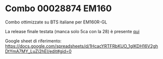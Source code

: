 # Combo 00028874 EM160
Combo ottimizzate su BTS italiane per EM160R-GL

La release finale testata (manca solo 5ca con la 28) è presente [qui](https://github.com/1alessandro1/Combo-00028874-EM160/releases)

Google sheet di riferimento: https://docs.google.com/spreadsheets/d/1HcacYRTFRbKUO_1glKDH16V2ghDtYmA7MY_LuZj2hEI/edit#gid=0

